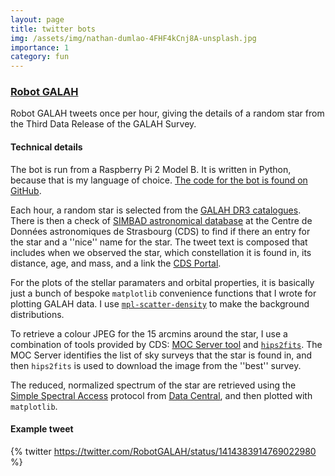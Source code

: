 ```yaml
---
layout: page
title: twitter bots
img: /assets/img/nathan-dumlao-4FHF4kCnj8A-unsplash.jpg
importance: 1
category: fun
---
```


### [Robot GALAH](https://twitter.com/RobotGALAH)

Robot GALAH tweets once per hour, giving the details of a random star from the Third Data Release of the GALAH Survey.

#### Technical details
The bot is run from a Raspberry Pi 2 Model B. It is written in Python, because that is my language of choice. [The code for the bot is found on GitHub](https://github.com/jeffreysimpson/robot_galah).

Each hour, a random star is selected from the [GALAH DR3 catalogues](https://www.galah-survey.org/dr3/the_catalogues/). There is then a check of [SIMBAD astronomical database](http://simbad.u-strasbg.fr/simbad/) at the Centre de Données astronomiques de Strasbourg (CDS) to find if there an entry for the star and a ''nice'' name for the star. The tweet text is composed that includes when we observed the star, which constellation it is found in, its distance, age, and mass, and a link the [CDS Portal](http://cdsportal.u-strasbg.fr). 

For the plots of the stellar paramaters and orbital properties, it is basically just a bunch of bespoke ``matplotlib`` convenience functions that I wrote for plotting GALAH data. I use [``mpl-scatter-density``](https://github.com/astrofrog/mpl-scatter-density) to make the background distributions.

To retrieve a colour JPEG for the 15 arcmins around the star, I use a combination of tools provided by CDS: [MOC Server tool](http://alasky.u-strasbg.fr/MocServer/query) and [``hips2fits``](http://alasky.u-strasbg.fr/hips-image-services/hips2fits). The MOC Server identifies the list of sky surveys that the star is found in, and then ``hips2fits`` is used to download the image from the ''best'' survey.

The reduced, normalized spectrum of the star are retrieved using the [Simple Spectral Access](https://www.ivoa.net/documents/cover/SSA-20071220.html) protocol from [Data Central](https://datacentral.org.au/), and then plotted with ``matplotlib``.

#### Example tweet
{% twitter https://twitter.com/RobotGALAH/status/1414383914769022980 %}

